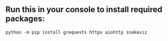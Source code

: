 ## Run this in your console to install required packages:
```python -m pip install grequests httpx aiohttp snakeviz```